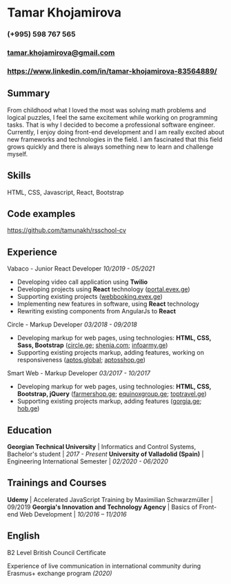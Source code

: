 # Tamar Khojamirova

### (+995) 598 767 565

### tamar.khojamirova@gmail.com

### https://www.linkedin.com/in/tamar-khojamirova-83564889/


## Summary

From childhood what I loved the most was solving math problems and logical puzzles, I feel the same excitement while working on programming tasks. That is why I decided to become a professional software engineer. Currently, I enjoy doing front-end development and I am really excited about new frameworks and technologies in the field. I am fascinated that this field grows quickly and there is always something new to learn and challenge myself.


## Skills
HTML, CSS, Javascript, React, Bootstrap


## Code examples
https://github.com/tamunakh/rsschool-cv


## Experience

Vabaco - Junior React Developer *10/2019 - 05/2021*

* Developing video call application using **Twilio**
* Developing projects using **React** technology ([portal.evex.ge](https://portal.evex.ge/authorization))
* Supporting existing projects ([webbooking.evex.ge](https://webbooking.evex.ge/authorization))
* Implementing new features in software, using **React** technology 
* Rewriting existing components from AngularJs to **React**

Circle - Markup Developer *03/2018 - 09/2018*

* Developing markup for web pages, using technologies: **HTML, CSS, Sass, Bootstrap** ([circle.ge;](https://circle.ge/en) [shenia.com;](https://www.shenia.com/ge)  [infoarmy.ge](https://www.infoarmy.ge/ge))
* Supporting existing projects markup, adding features, working on responsiveness ([aptos.global](https://aptos.global/); [aptosshop.ge](https://aptosshop.ge/ge))

Smart Web - Markup Developer *03/2017 - 10/2017*

* Developing markup for web pages, using technologies: **HTML, CSS, Bootstrap, jQuery** ([farmershop.ge](https://farmershop.ge/);  [equinoxgroup.ge](http://equinoxgroup.ge/en/);  [toptravel.ge](https://smartweb.ge/img/portfolio/web/toptravel.jpg))
* Supporting existing projects markup, adding features ([gorgia.ge](https://gorgia.ge/ka/); [hob.ge](http://hob.ge/))


## Education

**Georgian Technical University** | Informatics and Control Systems, Bachelor's student | *2017 - Present*
**University of Valladolid (Spain)**  | Engineering International Semester | *02/2020 - 06/2020*


## Trainings and Courses

**Udemy** | Accelerated JavaScript Training by Maximilian Schwarzmüller | 09/2019
**Georgia's Innovation and Technology Agency** | Basics of Front-end Web Development | *10/2016 – 11/2016*


## English

B2 Level British Council Certificate

Experience of live communication in international community during Erasmus+ exchange program *(2020)*



